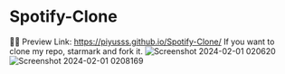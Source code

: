 # Spotify-Clone
🤞🏾
Preview Link:
https://piyusss.github.io/Spotify-Clone/
If you want to clone my repo, starmark and fork it.
![Screenshot 2024-02-01 020620](https://github.com/Piyusss/Spotify-Clone/assets/122628426/ee64b837-a7fc-4c5c-b1c8-3d6ebc40254c)
![Screenshot 2024-02-01 0208169](https://github.com/Piyusss/Spotify-Clone/assets/122628426/6b735de2-53a9-4525-9a69-cee6b24545c0)
